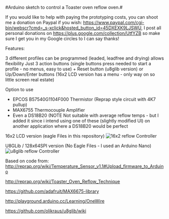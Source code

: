 #Arduino sketch to control a Toaster oven reflow oven.#

If you would like to help with paying the prototyping costs, you can shoot me a donation on Paypal if you wish: https://www.paypal.com/cgi-bin/webscr?cmd=_s-xclick&hosted_button_id=45DXEXK9LJSWU, I post all personal donations on https://plus.google.com/collection/UtfYZB so make sure I get you in my Google circles to I can say thanks!

Features:

3 different profiles can be programmed (leaded, leadfree and drying) allows flexibility
Just 3 action buttons (single buttons press needed to start a profile - no menus, easy to use) + Reset button (u8glib version)
or Up/Down/Enter buttons (16x2 LCD version has a menu - only way on so little screen real estate)

Option to use
- EPCOS B57540G1104F000 Thermistor (Reprap style circuit with 4K7 pullup)
- MAX6755 Thermocouple Amplifier
- Even a DS18B20 (NOTE  Not suitable with average reflow temps - but I added it since i intend using one of these (slightly modified UI) on another application where a DS18B20 would be perfect

16x2 LCD version (eagle Files in this repository)
![16x2 reflow Controller](https://raw.githubusercontent.com/openhardwarecoza/Reflow_Oven_u8GLib/master/Photo/20160405_094429.jpg)

U8GLib / 128x64SPI version (No Eagle Files - I used an Arduino Nano)
![u8glib reflow Controller](https://raw.githubusercontent.com/openhardwarecoza/Reflow_Oven_u8GLib/master/Photo/20151103_145121.jpg)

Based on code from:  
http://reprap.org/wiki/Temperature_Sensor_v1.1#Upload_firmware_to_Arduino

http://reprap.org/wiki/Toaster_Oven_Reflow_Technique

https://github.com/adafruit/MAX6675-library

http://playground.arduino.cc/Learning/OneWire

https://github.com/olikraus/u8glib/wiki
